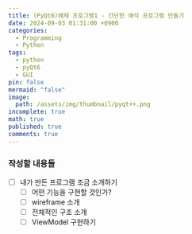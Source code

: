 ```yaml
---
title: (PyQt6)예제 프로그램1 - 간단한 해석 프로그램 만들기
date: 2024-09-03 01:31:00 +0900
categories:
  - Programming
  - Python
tags:
  - python
  - pyQt6
  - GUI
pin: false
mermaid: "false"
image:
  path: /assets/img/thumbnail/pyqt++.png
incomplete: true
math: true
published: true
comments: true
---
```

### 작성할 내용들
- [ ] 내가 만든 프로그램 조금 소개하기
	- [ ] 어떤 기능을 구현할 것인가?
	- [ ] wireframe 소개
	- [ ] 전체적인 구조 소개
	- [ ] ViewModel 구현하기
